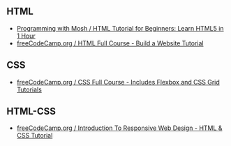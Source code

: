 ## HTML
* [Programming with Mosh / HTML Tutorial for Beginners: Learn HTML5 in 1 Hour](https://www.youtube.com/watch?v=qz0aGYrrlhU)
* [freeCodeCamp.org / HTML Full Course - Build a Website Tutorial](https://www.youtube.com/watch?v=pQN-pnXPaVg)

## CSS
* [freeCodeCamp.org / CSS Full Course - Includes Flexbox and CSS Grid Tutorials](https://www.youtube.com/watch?v=ieTHC78giGQ)

## HTML-CSS
* [freeCodeCamp.org / Introduction To Responsive Web Design - HTML & CSS Tutorial](https://www.youtube.com/watch?v=srvUrASNj0s)
